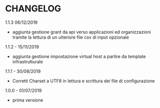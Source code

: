 # CHANGELOG

1.1.3 06/12/2019

- aggiunta gestione grant da api verso applicazioni ed organizzazioni tramite la lettura di un ulteriore file csv di input opzionale

1.1.2 - 15/11/2019

- aggiunta gestione impostazione virtual host a partire da template infrastrutturale

1.1.1 - 30/08/2019

- Corretti Charset a UTF8 in lettura e scrittura dei file di configurazione

1.0.0 - 01/07/2019

- prima versione

